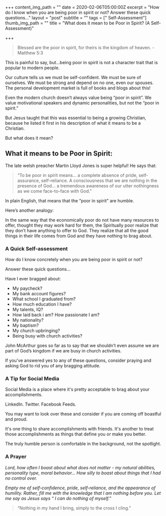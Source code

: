 +++
content_img_path = ""
date = 2020-02-06T05:00:00Z
excerpt = "How do I know when you are being poor in spirit or not?  Answer these quick questions..."
layout = "post"
subtitle = ""
tags = [" Self-Assessment"]
thumb_img_path = ""
title = "What does it mean to be Poor in Spirit? (A Self-Assessment)"

+++
> Blessed are the poor in spirit, for theirs is the kingdom of heaven. - Matthew 5:3

This is painful to say, but…being poor in spirit is not a character trait that is popular to modern people.

Our culture tells us we must be self-confident. We must be sure of ourselves. We must be strong and depend on no one, even our spouses. The personal development market is full of books and blogs about this!

Even the modern church doesn’t always value being “poor in spirit”. We value motivational speakers and dynamic personalities, but not the “poor in spirit.”

But Jesus taught that this was essential to being a growing Christian, because he listed it first in his description of what it means to be a Christian.

But what does it mean?

## What it means to be Poor in Spirit:

The late welsh preacher Martin Lloyd Jones is super helpful! He says that:

> “To be poor in spirit means… a complete absence of pride, self-assurance, self-reliance. A consciousness that we are nothing in the presence of God… a tremendous awareness of our utter nothingness as we come face-to-face with God.”

In plain English, that means that the “poor in spirit” are humble.

Here’s another analogy:

In the same way that the economically poor do not have many resources to offer, thought they may work hard for them, the Spiritually poor realize that they don’t have anything to offer to God. They realize that all the good things in their life comes from God and they have nothing to brag about.

### A Quick Self-assessment

How do I know concretely when you are being poor in spirit or not?

Answer these quick questions...

Have I ever bragged about:

* My paycheck?
* My bank account figures?
* What school I graduated from?
* How much education I have?
* My talents, IQ?
* How laid back i am? How passionate I am?
* My nationality?
* My baptism?
* My church upbringing?
* Being busy with church activities?

John McArthur goes so far as to say that we shouldn’t even assume we are part of God’s kingdom if we are busy in church activities.

If you've answered yes to any of these questions, consider praying and asking God to rid you of any bragging attitude.

### A Tip for Social Media

Social Media is a place where it's pretty acceptable to brag about your accomplishments.

LinkedIn. Twitter. Facebook Feeds.

You may want to look over these and consider if you are coming off boastful and proud.

It's one thing to share accomplishments with friends. It's another to treat those accomplishments as things that define you or make you better.

The truly humble person is comfortable in the background, not the spotlight.

### A Prayer

_Lord, how often I boast about what does not matter - my natural abilities, personality type, moral behavior… How silly to boast about things that I had no control over._

_Empty me of self-confidence, pride, self-reliance, and the appearance of humility. Rather, fill me with the knowledge that I am nothing before you. Let me say as Jesus says “ I can do nothing of myself.”_

> “Nothing in my hand I bring, simply to the cross I cling.”